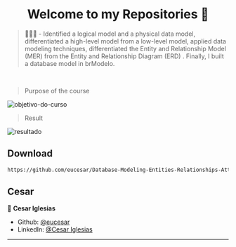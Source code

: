 <h1 align="center">Welcome to my Repositories 🤝</h1>

> 🌱👨‍💻 - Identified a logical model and a physical data model, differentiated a high-level model from a low-level model, applied data modeling techniques, differentiated the Entity and Relationship Model (MER) from the Entity and Relationship Diagram (ERD) . Finally, I built a database model in brModelo.
<br>

> Purpose of the course
<img src="./imagem-dasafio.png" alt="objetivo-do-curso">
<br>

> Result
<img src="./resultado.jpg" alt="resultado">

## Download

```sh
https://github.com/eucesar/Database-Modeling-Entities-Relationships-Attributes.git
```

## Cesar

👤 **Cesar Iglesias**

* Github: [@eucesar](https://github.com/eucesar)
* LinkedIn: [@Cesar Iglesias](https://www.linkedin.com/in/cesar-iglesias-tecnologia/)

***
